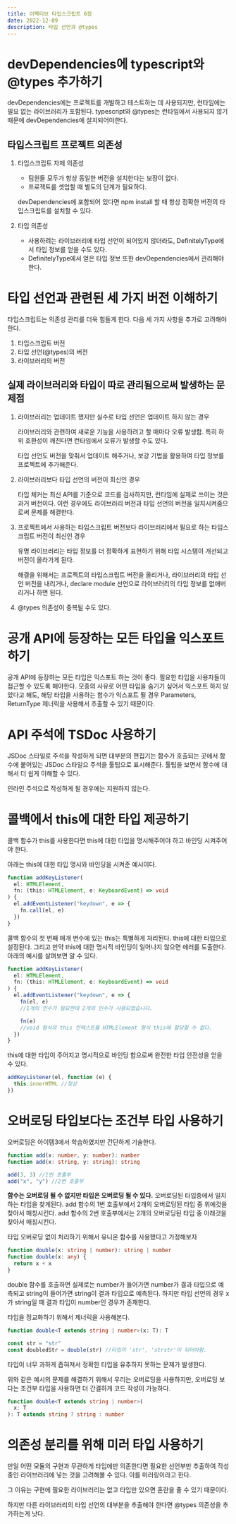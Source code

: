 ```yaml
---
title: 이펙티브 타입스크립트 6장
date: 2022-12-09
description: 타입 선언과 @types
---
```


# devDependencies에 typescript와 @types 추가하기

devDependencies에는 프로젝트를 개발하고 테스트하는 데 사용되지만, 런타임에는 필요 없는 라이브러리가 포함된다. typescript와 @types는 런타임에서 사용되지 않기 때문에 devDependencies에 설치되어야한다.

## 타입스크립트 프로젝트 의존성

1. 타입스크립트 자체 의존성

   - 팀원들 모두가 항상 동일한 버전을 설치한다는 보장이 없다.
   - 프로젝트를 셋업할 때 별도의 단계가 필요하다.

   devDependencies에 포함되어 있다면 npm install 할 때 항상 정확한 버전의 타입스크립트를 설치할 수 있다.

2. 타입 의존성
   - 사용하려는 라이브러리에 타입 선언이 되어있지 않더라도, DefinitelyType에서 타입 정보를 얻을 수도 있다.
   - DefinitelyType에서 얻은 타입 정보 또한 devDependencies에서 관리해야한다.

# 타입 선언과 관련된 세 가지 버전 이해하기

타입스크립트는 의존성 관리를 더욱 힘들게 한다. 다음 세 가지 사항을 추가로 고려해야 한다.

1. 타입스크립트 버전
2. 타입 선언(@types)의 버전
3. 라이브러리의 버전

## 실제 라이브러리와 타입이 따로 관리됨으로써 발생하는 문제점

1. 라이브러리는 업데이트 했지만 실수로 타입 선언은 업데이트 하지 않는 경우

   라이브러리와 관련하여 새로운 기능을 사용하려고 할 때마다 오류 발생함. 특히 하위 호환성이 깨진다면 런타임에서 오류가 발생할 수도 있다.

   타입 선언도 버전을 맞춰서 업데이트 해주거나, 보강 기법을 활용하여 타입 정보를 프로젝트에 추가해준다.

2. 라이브러리보다 타입 선언의 버전이 최신인 경우

   타입 체커는 최신 API를 기준으로 코드를 검사하지만, 런타임에 실제로 쓰이는 것은 과거 버전이다. 이런 경우에도 라이브러리 버전과 타입 선언의 버전을 일치시켜줌으로써 문제를 해결한다.

3. 프로젝트에서 사용하는 타입스크립트 버전보다 라이브러리에서 필요로 하는 타입스크립트 버전이 최신인 경우

   유명 라이브러리는 타입 정보를 더 정확하게 표현하기 위해 타입 시스템이 개선되고 버전이 올라가게 된다.

   해결을 위해서는 프로젝트의 타입스크립트 버전을 올리거나, 라이브러리의 타입 선언 버전을 내리거나, declare module 선언으로 라이브러리의 타입 정보를 없애버리거나 하면 된다.

4. @types 의존성이 중복될 수도 있다.

# 공개 API에 등장하는 모든 타입을 익스포트하기

공개 API에 등장하는 모든 타입은 익스포트 하는 것이 좋다. 필요한 타입을 사용자들이 접근할 수 있도록 해야한다. 모종의 사유로 어떤 타입을 숨기기 싶어서 익스포트 하지 않았다고 해도, 해당 타입을 사용하는 함수가 익스포트 될 경우 Parameters, ReturnType 제너릭을 사용해서 추출할 수 있기 때문이다.

# API 주석에 TSDoc 사용하기

JSDoc 스타일로 주석을 작성하게 되면 대부분의 편집기는 함수가 호출되는 곳에서 함수에 붙어있는 JSDoc 스타일으 주석을 툴팁으로 표시해준다. 툴팁을 보면서 함수에 대해서 더 쉽게 이해할 수 있다.

인라인 주석으로 작성하게 될 경우에는 지원하지 않는다.

# 콜백에서 this에 대한 타입 제공하기

콜백 함수가 this를 사용한다면 this에 대한 타입을 명시해주어야 하고 바인딩 시켜주어야 한다.

아래는 this에 대한 타입 명시와 바인딩을 시켜준 예시이다.

```ts
function addKeyListener(
  el: HTMLElement,
  fn: (this: HTMLElement, e: KeyboardEvent) => void
) {
  el.addEventListener("keydown", e => {
    fn.call(el, e)
  })
}
```

콜백 함수의 첫 번째 매개 변수에 있는 this는 특별하게 처리된다. this에 대한 타입으로 설정된다.
그리고 만약 this에 대한 명시적 바인딩이 일어나지 않으면 에러를 도출한다.
아래의 예시를 살펴보면 알 수 있다.

```ts
function addKeyListener(
  el: HTMLElement,
  fn: (this: HTMLElement, e: KeyboardEvent) => void
) {
  el.addEventListener("keydown", e => {
    fn(el, e)
    //1개의 인수가 필요한데 2개의 인수가 사용되었습니다.

    fn(e)
    //void 형식의 this 컨텍스트를 HTMLElement 형식 this에 할당할 수 없다.
  })
}
```

this에 대한 타입이 주어지고 명시적으로 바인딩 함으로써 완전한 타입 안전성을 얻을 수 있다.

```ts
addKeyListener(el, function (e) {
  this.innerHTML //정상
})
```

# 오버로딩 타입보다는 조건부 타입 사용하기

오버로딩은 아이템3에서 학습하였지만 간단하게 기술한다.

```ts
function add(x: number, y: number): number
function add(x: string, y: string): string

add(3, 3) //1번 호출부
add("x", "y") //2번 호출부
```

**함수는 오버로딩 될 수 없지만 타입은 오버로딩 될 수 있다.** 오버로딩된 타입중에서 일치하는 타입을 찾게된다. add 함수의 1번 호출부에서 2개의 오버로딩된 타입 중 위에것을 찾아서 매칭시킨다. add 함수의 2번 호출부에서는 2개의 오버로딩된 타입 중 아래것을 찾아서 매칭시킨다.

타입 오버로딩 없이 처리하기 위해서 유니온 함수를 사용했다고 가정해보자

```ts
function double(x: string | number): string | number
function double(x: any) {
  return x + x
}
```

double 함수를 호출하면 실제로는 number가 들어가면 number가 결과 타입으로 예측되고 string이 들어가면 string이 결과 타입으로 예측된다. 하지만 타입 선언의 경우 x가 string일 때 결과 타입이 number인 경우가 존재한다.

타입을 정교화하기 위해서 제너릭을 사용해본다.

```ts
function double<T extends string | number>(x: T): T
```

```ts
const str = "str"
const doubledStr = double(str) //타입이 'str', 'strstr'이 되어야함.
```

타입이 너무 과하게 좁혀져서 정확한 타입을 유추하지 못하는 문제가 발생한다.

위와 같은 예시의 문제를 해결하기 위해서 우리는 오버로딩을 사용하지만, 오버로딩 보다는 조건부 타입을 사용하면 더 간결하게 코드 작성이 가능하다.

```ts
function double<T extends string | number>(
  x: T
): T extends string ? string : number
```

# 의존성 분리를 위해 미러 타입 사용하기

만일 어떤 모듈의 구현과 무관하게 타입에만 의존한다면 필요한 선언부만 추출하여 작성 중인 라이브러리에 넣는 것을 고려해볼 수 있다. 이를 미러링이라고 한다.

그 이유는 구현에 필요한 라이브러리는 없고 타입만 있으면 혼란을 줄 수 있기 때문이다.

하지만 다른 라이브러리의 타입 선언의 대부분을 추출해야 한다면 @types 의존성을 추가하는게 낫다.
